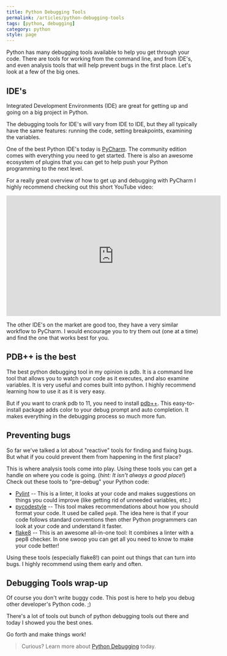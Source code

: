 ```yaml
---
title: Python Debugging Tools
permalink: /articles/python-debugging-tools
tags: [python, debugging]
category: python
style: page
---
```

Python has many debugging tools available to help you get through your code. There are tools for working from the command line, and from IDE's, and even analysis tools that will help prevent bugs in the first place. Let's look at a few of the big ones.

##  IDE's
Integrated Development Environments (IDE) are great for getting up and going on a big project in Python.

The debugging tools for IDE's will vary from IDE to IDE, but they all typically have the same features: running the code, setting breakpoints, examining the variables.

One of the best Python IDE's today is [PyCharm](https://www.jetbrains.com/pycharm/?fromMenu). The community edition comes with everything you need to get started. There is also an awesome ecosystem of plugins that you can get to help push your Python programming to the next level.

For a really great overview of how to get up and debugging with PyCharm I highly recommend checking out this short YouTube video:
<iframe width="560" height="315" src="https://www.youtube.com/embed/QJtWxm12Eo0" frameborder="0" allow="autoplay; encrypted-media" allowfullscreen></iframe>

The other IDE's on the market are good too, they have a very similar workflow to PyCharm. I would encourage you to try them out (one at a time) and find the one that works best for you.

## PDB++ is the best
The best python debugging tool in my opinion is pdb. It is a command line tool that allows you to watch your code as it executes, and also examine variables. It is very useful and comes built into python. I highly recommend learning how to use it as it is very easy. 

But if you want to crank pdb to 11, you need to install [pdb++](https://pypi.python.org/pypi/pdbpp/). This easy-to-install package adds color to your debug prompt and auto completion. It makes everything in the debugging process so much more fun.

## Preventing bugs
So far we've talked a lot about "reactive" tools for finding and fixing bugs. But what if you could prevent them from happening in the first place?

This is where analysis tools come into play. Using these tools you can get a handle on where you code is going. (_hint: It isn't always a good place!_) Check out these tools to "pre-debug" your Python code:

* [Pylint](https://www.pylint.org/) -- This is a linter, it looks at your code and makes suggestions on things you could improve (like getting rid of unneeded variables, etc.)
* [pycodestyle](https://pypi.python.org/pypi/pycodestyle/) -- This tool makes recommendations about how you should format your code. It used be called `pep8`. The idea here is that if your code follows standard conventions then other Python programmers can look at your code and understand it faster.
* [flake8](https://pypi.python.org/pypi/flake8) -- This is an awesome all-in-one tool: It combines a linter with a pep8 checker. In one swoop you can get  all you need to know to make your code better!

Using these tools (especially flake8!) can point out things that can turn into bugs. I highly recommend using them early and often.

## Debugging Tools wrap-up
Of course you don't write buggy code. This post is here to help you debug other developer's Python code. ;)

There's a lot of tools out bunch of python debugging tools out there and today I showed you the best ones.

Go forth and make things work!


> Curious? Learn more about  [Python Debugging](https://pythondebugging.com/) today.
